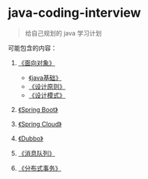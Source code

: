 # java-coding-interview

> 给自己规划的 java 学习计划

可能包含的内容：
1. [《面向对象》](https://gitee.com/vftour-stu/interview/tree/master/oop)
    - [《java基础》]()
    - [《设计原则》](https://gitee.com/vftour-stu/interview/tree/master/oop/src/main/java/com/vftour/study/oop/principle)
    - [《设计模式》]()
  
2. [《Spring Boot》]()
3. [《Spring Cloud》]()
4. [《Dubbo》]()
5. [《消息队列》]()
6. [《分布式事务》]()
